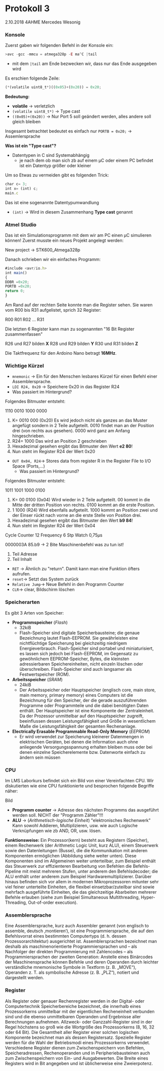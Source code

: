 # **Protokoll 3**
2.10.2018
4AHME
Mercedes Wesonig

### Konsole
Zuerst gaben wir folgenden Befehl in der Konsole ein:
```javascript
>avc -gcc -mmcu = atmega328p -E ma^C |tail
``` 
* mit dem `|tail` am Ende bezwecken wir, dass nur das Ende ausgegeben wird

Es erschien folgende Zeile:
```javascript
(*(volatile uint8_t*)((0x05)+(0x20)) = 0x20;
``` 
**Bedeutung:**

* **volatile** → verletzlich
*   `(volatile uint8_t*)` → Type cast
*   `((0x05)+(0x20))` → Nur Port 5 soll geändert werden, alles andere soll gleich bleiben

Insgesamt betrachtet bedeutet es einfach nur `PORTB = 0x20;` → Assemlersprache 

**Was ist ein "Type cast"?**

* Datentypen in C sind Systemabhängig
  * je nach dem ob man sich zb auf einem µC oder einem PC befindet ist ein Datentyp größer oder kleiner

Um so Etwas zu vermeiden gibt es folgenden Trick:
```javascript
char c= 3;
int x= (int) c;
main.c 
``` 
Das ist eine sogenannte Datentypumwandlung
* `(int)` -> Wird in diesem Zusammenhang **Type cast** genannt

### Atmel Studio

Das ist ein Simulationsprogramm mit dem wir am PC einen µC simulieren können!
Zuerst musste ein neues Projekt angelegt werden:

New project → STK600_Atmega328p

Danach schrieben wir ein einfaches Programm:
```javascript
#include <avr/io.h>
int main()
{
DDBR =0x20;
PORTB =0x20;
return 0;
}
```
Am Rand auf der rechten Seite konnte man die Register sehen. Sie waren vom R00 bis R31 aufgelistet, sprich 32 Register:

R00
R01
R02
...
R31

Die letzten 6 Register kann man zu sogenannten "16 Bit Register zusammenfassen"

R26 und R27 bilden **X**
R28 und R29 bilden **Y**
R30 und R31 bilden **Z**

Die Taktfrequenz für den Ardoino Nano betragt **16MHz**.

### Wichtige Kürzel
* `mnemonic` → Ein für den Menschen lesbares Kürzel für einen Befehl einer Assemblersprache.
*  `LDI R24, 0x20` → Speichere 0x20 in das Register R24
  * Was passiert im Hintergrund?
  
Folgendes Bitmuster entsteht:

 1110 0010 1000 0000

1) K= 0010 000 (0x20)
Es wird jedoch nicht als ganzes an das Muster angefügt sondern in 2 Teile aufgeteilt. 0010 findet man an der Position drei (von rechts aus gesehen). 0000 wird ganz am Anfang hingeschrieben.
2)  R24= 1000
Das wird an Position 2 geschrieben
3) Hexadezimal gesehen ergibt das Bitmuster den Wert **e2 80**!
4) Nun steht im Register R24 der Wert 0x20

* `OUT 0x04, R24`→ Stores data from register R in the Register File to I/O Space (Ports,...)
  * Was passiert im Hintergrund?
 
 Folgendes Bitmuster entsteht:

1011 1001 1000 0100

1) K= 00 0100 (0x04)
Wird wieder in 2 Teile aufgeteilt. 00 kommt in die Mitte der dritten Position von rechts. 0100 kommt an die erste Position.
2) 1 1000 (R24)
Wird ebenfalls aufgeteilt. 1000 kommt an Position zwei und der Einser rückt nach vorne an die erste Stelle von Position drei.
3) Hexadezimal gesehen ergibt das Bitmuster den Wert **b9 84**!
4) Nun steht im Register R24 der Wert 0x04

Cycle Counter 12
Frequency 6
Stp Watch 0,75µs

0000003A 85.b9 → 2 Bite 
Maschinenbefehl was zu tun ist!
1. Teil Adresse
2. Teil Inhalt

* `RET` → Ähnlich zu "return". Damit kann man eine Funktion öfters aufrufen. 
* `reset`→ Setzt das System zurück
* `Relative Jump`→ Neue Befehl in den Programm Counter
* `CLR`→ clear, Bildschirm löschen

### Speicherarten
Es gibt 3 Arten von Speicher:

* **Programmspeicher** (*Flash*)
  * 32kiB
  * Flash-Speicher sind digitale Speicherbausteine; die genaue Bezeichnung lautet Flash-EEPROM. Sie gewährleisten eine nichtflüchtige Speicherung bei gleichzeitig niedrigem Energieverbrauch. Flash-Speicher sind portabel und miniaturisiert, es lassen sich jedoch bei Flash-EEPROM, im Gegensatz zu gewöhnlichem EEPROM-Speicher, Bytes, die kleinsten adressierbaren Speichereinheiten, nicht einzeln löschen oder überschreiben. Flash-Speicher sind auch langsamer als Festwertspeicher (ROM). 
* **Arbeitsspeicher**  (*SRAM*)
  * 24kiB
  * Der Arbeitsspeicher oder Hauptspeicher (englisch core, main store, main memory, primary memory) eines Computers ist die Bezeichnung für den Speicher, der die gerade auszuführenden Programme oder Programmteile und die dabei benötigten Daten enthält. Der Hauptspeicher ist eine Komponente der Zentraleinheit. Da der Prozessor unmittelbar auf den Hauptspeicher zugreift, beeinflussen dessen Leistungsfähigkeit und Größe in wesentlichem Maße die Leistungsfähigkeit der gesamten Rechenanlage.
* **Electrically Erasable Programmable Read-Only Memory** (*EEPROM*)
  *  Er wird verwendet zur Speicherung kleinerer Datenmengen in elektrischen Geräten, bei denen die Information auch ohne anliegende Versorgungsspannung erhalten bleiben muss oder bei denen einzelne Speicherelemente bzw. Datenworte einfach zu ändern sein müssen

### CPU
Im LMS Laborkurs befindet sich ein Bild von einer Vereinfachten CPU. Wir diskutierten wie eine CPU funktionierte und besprochen folgende Begriffe näher:

Bild

* **Programm counter** → Adresse des nächsten Programms das ausgeführt werden soll. NICHT der "Programm Zähler"!!!
* **ALU** → (*Arithmetisch-logische Einheit*) "elektronisches Rechenwerk" Kann sowohl Addieren, Multiplizieren, usw. wie auch Logische Verknüpfungen wie zb AND, OR, usw. lösen.

**Funktionsweise:**
Ein Prozessor(kern) besteht aus Registern (Speicher), einem Rechenwerk (der Arithmetic Logic Unit, kurz ALU), einem Steuerwerk sowie den Datenleitungen (Busse), die die Kommunikation mit anderen Komponenten ermöglichen (Abbildung siehe weiter unten). Diese Komponenten sind im Allgemeinen weiter unterteilbar, zum Beispiel enthält das Steuerwerk zur effizienteren Bearbeitung von Befehlen die Befehls-Pipeline mit meist mehreren Stufen, unter anderem den Befehlsdecoder; die ALU enthält unter anderem zum Beispiel Hardwaremultiplizierer. Darüber hinaus befinden sich vor allem in modernen Mikroprozessoren mitunter sehr viel feiner unterteilte Einheiten, die flexibel einsetzbar/zuteilbar sind sowie mehrfach ausgeführte Einheiten, die das gleichzeitige Abarbeiten mehrerer Befehle erlauben (siehe zum Beispiel Simultaneous Multithreading, Hyper-Threading, Out-of-order execution). 

### Assemblersprache
Eine Assemblersprache, kurz auch Assembler genannt (von englisch to assemble, deutsch ‚montieren‘), ist eine Programmiersprache, die auf den Befehlsvorrat eines bestimmten Computertyps (d. h. dessen Prozessorarchitektur) ausgerichtet ist. Assemblersprachen bezeichnet man deshalb als maschinenorientierte Programmiersprachen und – als Nachfolger der direkten Programmierung mit Zahlencodes – als Programmiersprachen der zweiten Generation: Anstelle eines Binärcodes der Maschinensprache können Befehle und deren Operanden durch leichter verständliche mnemonische Symbole in Textform (z. B. „MOVE“), Operanden z. T. als symbolische Adresse (z. B. „PLZ“), notiert und dargestellt werden.

### Register
Als Register oder genauer Rechenregister werden in der Digital- oder Computertechnik Speicherbereiche bezeichnet, die innerhalb eines Prozessorkerns unmittelbar mit der eigentlichen Recheneinheit verbunden sind und die ebenso unmittelbaren Operanden und Ergebnisse aller Berechnungen aufnehmen. Allzweck- oder Ganzzahl-Register sind in der Regel höchstens so groß wie die Wortgröße des Prozessorkerns (8, 16, 32 oder 64 Bit). Die Gesamtheit aller Register einer solchen logischen Komponente bezeichnet man als dessen Registersatz. Spezielle Register werden für die Wahl der Betriebsmodi eines Prozessorkerns verwendet. Verschiedene Register dienen zum Zwischenspeichern von Befehlen, Speicheradressen, Rechenoperanden und in Peripheriebausteinen auch zum Zwischenspeichern von Ein- und Ausgabewerten. Die Breite eines Registers wird in Bit angegeben und ist üblicherweise eine Zweierpotenz. 
